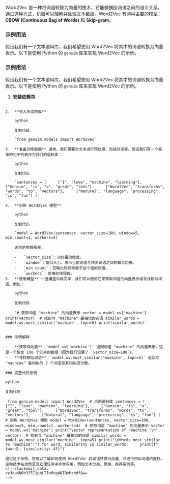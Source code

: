 Word2Vec 是一种将词语转换为向量的技术，它能够捕捉词语之间的语义关系。通过这种方式，机器可以理解并处理文本数据。Word2Vec 有两种主要的模型：**CBOW (Continuous Bag of Words)** 和 **Skip-gram**。

### 示例用法

假设我们有一个文本语料库，我们希望使用 Word2Vec 将其中的词语转换为向量表示。以下是使用 Python 的 `gensim` 库来实现 Word2Vec 的示例。

### 示例用法

假设我们有一个文本语料库，我们希望使用 Word2Vec 将其中的词语转换为向量表示。以下是使用 Python 的 `gensim` 库来实现 Word2Vec 的示例。

1.  **安装依赖包**
    
    
~~~pip install gensim~~~
    
2.  **导入所需的库**
    
    python
    
    复制代码
    
    `from gensim.models import Word2Vec`
    
3.  **准备训练数据** 通常，我们需要对文本进行预处理，包括分词等。假设我们有一个简单的句子列表作为我们的语料库：
    
    python
    
    复制代码
    
    `sentences = [     ["I", "love", "machine", "learning"],     ["Gensim", "is", "a", "great", "tool"],     ["Word2Vec", "transforms", "words", "to", "vectors"],     ["Natural", "language", "processing", "is", "fun"] ]`
    
4.  **训练 Word2Vec 模型**
    
    python
    
    复制代码
    
    `model = Word2Vec(sentences, vector_size=100, window=5, min_count=1, workers=4)`
    
    这里的参数解释：
    
    -   `vector_size`：词向量的维度。
    -   `window`：窗口大小，表示当前词语与预测词语之间的最大距离。
    -   `min_count`：忽略出现频率低于这个值的词语。
    -   `workers`：使用的线程数。
5.  **使用模型** 一旦模型训练完毕，我们可以使用它来获取词语的向量表示或寻找相似词语。例如：
    
    python
    
    复制代码
    
    `# 获取词语 "machine" 的向量表示 vector = model.wv['machine'] print(vector)  # 找到与 "machine" 最相似的词语 similar_words = model.wv.most_similar('machine', topn=5) print(similar_words)`
    

### 示例解释

-   **获取词向量**：`model.wv['machine']` 返回词语 "machine" 的向量表示，这是一个包含 100 个元素的数组（因为我们设置了 `vector_size=100`）。
-   **寻找相似词语**：`model.wv.most_similar('machine', topn=5)` 返回与 "machine" 最相似的 5 个词语及其相似度分数。

### 完整代码示例

python

复制代码

`from gensim.models import Word2Vec  # 示例语料库 sentences = [     ["I", "love", "machine", "learning"],     ["Gensim", "is", "a", "great", "tool"],     ["Word2Vec", "transforms", "words", "to", "vectors"],     ["Natural", "language", "processing", "is", "fun"] ]  # 训练 Word2Vec 模型 model = Word2Vec(sentences, vector_size=100, window=5, min_count=1, workers=4)  # 获取词语 "machine" 的向量表示 vector = model.wv['machine'] print("Vector representation of 'machine':\n", vector)  # 找到与 "machine" 最相似的词语 similar_words = model.wv.most_similar('machine', topn=5) print("\nWords most similar to 'machine':") for word, similarity in similar_words:     print(f"{word}: {similarity:.4f}")`

通过这个示例，您可以了解如何使用 Word2Vec 将词语转换为向量，并进行相似词语的查找。这种技术在自然语言处理任务中非常有用，例如文本分类、聚类、推荐系统等。
<!--stackedit_data:
eyJoaXN0b3J5IjpbLTIwMzg4NTQxMzhdfQ==
-->